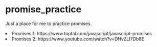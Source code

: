 # promise_practice
Just a place for me to practice promises.

<li> Promises 1: https://www.toptal.com/javascript/javascript-promises
<li> Promises 2: https://www.youtube.com/watch?v=DHvZLI7Db8E
